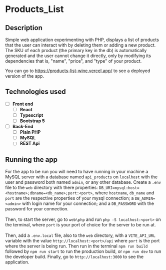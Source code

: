 # Products_List

## Description

Simple web application experimenting with PHP, displays a list of products that
the user can interact with by deleting them or adding a new product. <br> The
SKU of each product (the primary key in the db) is automatically generated and
the user cannot change it directly, only by modifying its dependencies that is,
"name", "price", and "type" of your product.

You can go to https://products-list-wine.vercel.app/ to see a deployed version of the app.

## Technologies used

-   [ ] **Front end**
    -   [ ] **React**
    -   [ ] **Typescript**
    -   [ ] **Bootstrap 5**
-   [ ] **Back-End**
    -   [ ] **Plain PHP**
    -   [ ] **MySQL**
    -   [ ] **REST Api**

## Running the app

For the app to be run you will need to have running in your machine a MySQL server
with a database named `api_products` on `localhost` with the user and password both
named `admin`, or any other database. Create a `.env` file to the
`web` directory with there properties: `DB_URI=mysql:host=<hostname>;dbname=<db_name>;port:<port>`, where `hostname`, `db_name` and `port` are the respective properties of your mysql connection; a `DB_ADMIN=<admin>` with login name for your connection; and a `DB_PASSWORD` with the password for your connection.  <br> <br> Then, to start the server, go to `web\php` and run
`php -S localhost:<port>` on the terminal, where `port` is your port of choice
for the server to be run at. <br> <br> Then, add a `.env.local` file, also to the
`web` directory, with a `VITE_API_URL` variable with the value
`http://localhost:<port>/api` where `port` is the port where the server is being
run. Then run in the terminal `npm run build` followed by `npm run start` to run
the production build, or `npm run dev` to run the developer build. Finally, go
to `http://localhost:3000` to see the application.
